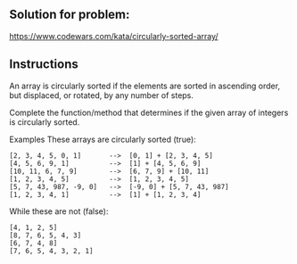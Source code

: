 ## Solution for problem:

https://www.codewars.com/kata/circularly-sorted-array/

## Instructions

An array is circularly sorted if the elements are sorted in ascending order, but displaced, or rotated, by any number of steps.

Complete the function/method that determines if the given array of integers is circularly sorted.

Examples
These arrays are circularly sorted (true):
```
[2, 3, 4, 5, 0, 1]       -->  [0, 1] + [2, 3, 4, 5]
[4, 5, 6, 9, 1]          -->  [1] + [4, 5, 6, 9]
[10, 11, 6, 7, 9]        -->  [6, 7, 9] + [10, 11]
[1, 2, 3, 4, 5]          -->  [1, 2, 3, 4, 5]
[5, 7, 43, 987, -9, 0]   -->  [-9, 0] + [5, 7, 43, 987]
[1, 2, 3, 4, 1]          -->  [1] + [1, 2, 3, 4]
```

While these are not (false):
```
[4, 1, 2, 5]
[8, 7, 6, 5, 4, 3]
[6, 7, 4, 8]
[7, 6, 5, 4, 3, 2, 1]
```
